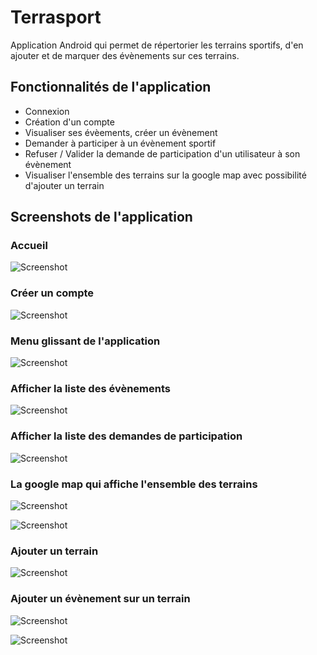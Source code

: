 # Terrasport

Application Android qui permet de répertorier les terrains sportifs, d'en ajouter et de marquer des évènements sur ces terrains.

## Fonctionnalités de l'application

- Connexion
- Création d'un compte
- Visualiser ses évèements, créer un évènement
- Demander à participer à un évènement sportif
- Refuser / Valider la demande de participation d'un utilisateur à son évènement
- Visualiser l'ensemble des terrains sur la google map avec possibilité d'ajouter un terrain


## Screenshots de l'application

### Accueil

![Screenshot](./screens/accueil.png)

### Créer un compte

![Screenshot](./screens/formulaire_register.png)

### Menu glissant de l'application

![Screenshot](./screens/menu.png)

### Afficher la liste des évènements

![Screenshot](./screens/liste_evenements.png)

### Afficher la liste des demandes de participation

![Screenshot](./screens/liste_demandes_participations.png)


### La google map qui affiche l'ensemble des terrains

![Screenshot](./screens/map.png)


![Screenshot](./screens/map_click_marker.png)

### Ajouter un terrain

![Screenshot](./screens/formulaire_ajout_terrain.png)

### Ajouter un évènement sur un terrain

![Screenshot](./screens/formulaire_ajout_evenement_1.png)

![Screenshot](./screens/formulaire_ajout_evenement_2.png)